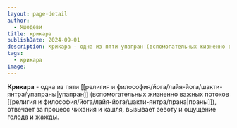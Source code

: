 ```yaml
---
layout: page-detail
author:
  - Яшодеви
title: крикара
publishDate: 2024-09-01
description: Крикара - одна из пяти упапран (вспомогательных жизненно важных потоков праны), отвечает за процесс чихания и кашля, вызывает зевоту и ощущение голода и жажды.
tags:
  - крикара
image:
---
```

**Крикара** - одна из пяти [[религия и философия/йога/лайя-йога/шакти-янтра/упапраны|упапран]] (вспомогательных жизненно важных потоков [[религия и философия/йога/лайя-йога/шакти-янтра/прана|праны]]), отвечает за процесс чихания и кашля, вызывает зевоту и ощущение голода и жажды.

